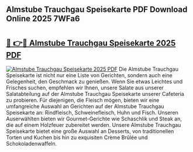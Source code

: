 ## Almstube Trauchgau Speisekarte PDF Download Online 2025 7WFa6

# <h2><a href="http://gcdgkmq.nevu.top/?p=Almstube+Trauchgau+Speisekarte">🔗 👉🔴 Almstube Trauchgau Speisekarte 2025 PDF</a></h2>

[![Almstube Trauchgau Speisekarte 2025 PDF](https://i.imgur.com/dBaPXMq.png)](http://gcdgkmq.nevu.top/?p=Almstube+Trauchgau+Speisekarte)
Die Almstube Trauchgau Speisekarte ist nicht nur eine Liste von Gerichten, sondern auch eine Gelegenheit, den Geschmack zu genießen. Wenn Sie etwas Leichtes und Frisches suchen, empfehlen wir Ihnen, unsere Salate aus unserer Salatabteilung auf der Almstube Trauchgau Speisekarte unserer Cafeteria zu probieren. Für diejenigen, die Fleisch mögen, bieten wir eine umfangreiche Auswahl an Gerichten auf der Almstube Trauchgau Speisekarte an: Rindfleisch, Schweinefleisch, Huhn und Fisch. Unseren Auserwählten bieten wir Gourmet-Gerichte wie Schaschlik und Steak an, die auf einem Holzfeuer zubereitet werden. Unsere Almstube Trauchgau Speisekarte bietet eine große Auswahl an Desserts, von traditionellen Torten und Kuchen bis hin zu exquisiten Crème Brûlée und Schokoladenwaffeln.
